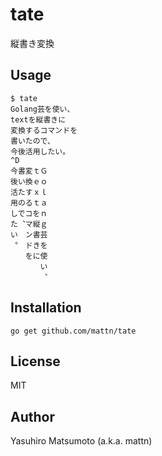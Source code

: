 # tate

縦書き変換

## Usage

```
$ tate
Golang芸を使い、
textを縦書きに
変換するコマンドを
書いたので、
今後活用したい。
^D
今書変ｔＧ
後い換ｅｏ
活たすｘｌ
用のるｔａ
しでコをｎ
た︑マ縦ｇ
い　ン書芸
︒　ドきを
　　をに使
　　　　い
　　　　︑
```

## Installation

```
go get github.com/mattn/tate
```

## License

MIT

## Author

Yasuhiro Matsumoto (a.k.a. mattn)
